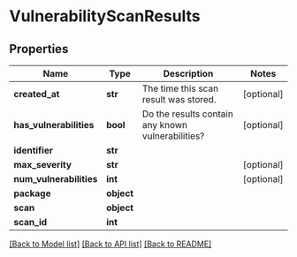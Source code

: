 # VulnerabilityScanResults

## Properties
Name | Type | Description | Notes
------------ | ------------- | ------------- | -------------
**created_at** | **str** | The time this scan result was stored. | [optional] 
**has_vulnerabilities** | **bool** | Do the results contain any known vulnerabilities? | [optional] 
**identifier** | **str** |  | 
**max_severity** | **str** |  | [optional] 
**num_vulnerabilities** | **int** |  | [optional] 
**package** | **object** |  | 
**scan** | **object** |  | 
**scan_id** | **int** |  | 

[[Back to Model list]](../README.md#documentation-for-models) [[Back to API list]](../README.md#documentation-for-api-endpoints) [[Back to README]](../README.md)


